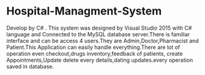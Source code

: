# Hospital-Managment-System
Develop by C# .
This system was designed by Visual Studio 2015 with C# language and Connected to the MySQL database server.There is familiar interface and can be access 4 users.They are Admin,Doctor,Pharmacist and Patient.This Application can easily handle everything.There are lot of operation even checkout,drugs inventory,feedback of patients, create Appointments,Update delete every details,dating updates.every operation saved in database. 
